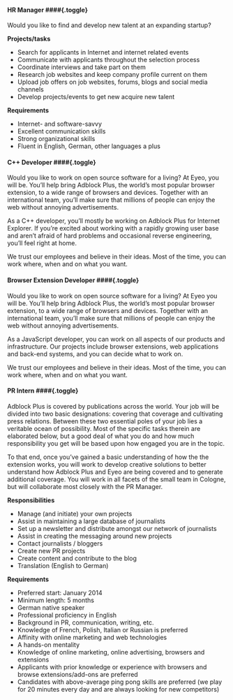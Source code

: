 #### HR Manager ####{.toggle}

<div markdown>
  Would you like to find and develop new talent at an expanding startup?
 
  **Projects/tasks**

  * Search for applicants in Internet and internet related events
  * Communicate with applicants throughout the selection process
  * Coordinate interviews and take part on them
  * Research  job websites and keep company profile current on them
  * Upload job offers on job websites, forums, blogs and social media channels
  * Develop projects/events to get new acquire new talent

  **Requirements**

  * Internet- and software-savvy
  * Excellent communication skills
  * Strong organizational skills
  * Fluent in English, German, other languages a plus

</div>

#### C++ Developer ####{.toggle}

<div markdown>
  Would you like to work on open source software for a living? At Eyeo, you will be. You’ll help bring Adblock Plus, the world’s most popular browser extension, to a wide range of browsers and devices. Together with an international team, you’ll make sure that millions of people can enjoy the web without annoying advertisements.

  As a C++ developer, you’ll mostly be working on Adblock Plus for Internet Explorer. If you’re excited about working with a rapidly growing user base and aren’t afraid of hard problems and occasional reverse engineering, you’ll feel right at home.

  We trust our employees and believe in their ideas. Most of the time, you can work where, when and on what you want.
</div>

#### Browser Extension Developer ####{.toggle}

<div markdown>
  Would you like to work on open source software for a living? At Eyeo you will be. You’ll help bring Adblock Plus, the world’s most popular browser extension, to a wide range of browsers and devices. Together with an international team, you’ll make sure that millions of people can enjoy the web without annoying advertisements.

  As a JavaScript developer, you can work on all aspects of our products and infrastructure. Our projects include browser extensions, web applications and back-end systems, and you can decide what to work on.

  We trust our employees and believe in their ideas. Most of the time, you can work where, when and on what you want.
</div>

#### PR Intern ####{.toggle}

<div markdown>
  Adblock Plus is covered by publications across the world. Your job will be divided into two basic designations: covering that coverage and cultivating press relations. Between these two essential poles of your job lies a veritable ocean of possibility. Most of the specific tasks therein are elaborated below, but a good deal of what you do and how much responsibility you get will be based upon how engaged you are in the topic.

  To that end, once you’ve gained a basic understanding of how the the extension works, you will work to develop creative solutions to better understand how Adblock Plus and Eyeo are being covered and to generate additional coverage. You will work in all facets of the small team in Cologne, but will collaborate most closely with the PR Manager.

  **Responsibilities**

  * Manage (and initiate) your own projects
  * Assist in maintaining a large database of journalists
  * Set up a newsletter and distribute amongst our network of journalists
  * Assist in creating the messaging around new projects
  * Contact journalists / bloggers
  * Create new PR projects
  * Create content and contribute to the blog
  * Translation (English to German)

  **Requirements**

  * Preferred start: January 2014
  * Minimum length: 5 months
  * German native speaker
  * Professional proficiency in English
  * Background in PR, communication, writing, etc.
  * Knowledge of French, Polish, Italian or Russian is preferred
  * Affinity with online marketing and web technologies
  * A hands-on mentality
  * Knowledge of online marketing, online advertising, browsers and extensions
  * Applicants with prior knowledge or experience with browsers and browse extensions/add-ons are preferred
  * Candidates with above-average ping pong skills are preferred (we play for 20 minutes every day and are always looking for new competitors)
</div>
